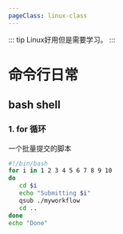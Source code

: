 ```yaml
---
pageClass: linux-class
---
```

::: tip
Linux好用但是需要学习。
:::
# 命令行日常
## bash shell
### 1. for 循环
一个批量提交的脚本
```bash
#!/bin/bash
for i in 1 2 3 4 5 6 7 8 9 10
do
   cd $i
   echo "Submitting $i"
   qsub ./myworkflow
   cd ..
done
echo "Done"
```
